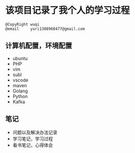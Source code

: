 # 该项目记录了我个人的学习过程
    @CopyRight wuqi
    @email     yuri1308960477@gmail.com

## 计算机配置，环境配置
- ubuntu
- PHP
- vim
- subl
- vscode
- maven
- Golang
- Python
- Kafka

## 笔记
- 问题以及解决办法记录
- 学习笔记，学习过程
- 看书笔记，心得体会